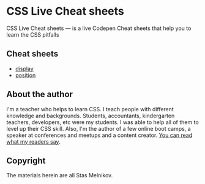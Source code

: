 # CSS Live Cheat sheets
CSS Live Cheat sheets — is a live Codepen Cheat sheets that help you to learn the CSS pitfalls

## Cheat sheets
- [display](https://codepen.io/melnik909/full/LYyXreW)
- [position](https://codepen.io/melnik909/full/poaZxmV)

## About the author
I'm a teacher who helps to learn CSS. I teach people with different knowledge and backgrounds. Students, accountants, kindergarten teachers, developers, etc were my students. I was able to help all of them to level up their CSS skill. Also, I'm the author of a few online boot camps, a speaker at conferences and meetups and a content creator. [You can read what my readers say](https://github.com/melnik909/melnik909/?tab=readme-ov-file#-readers-say).

## Copyright
The materials herein are all Stas Melnikov.
